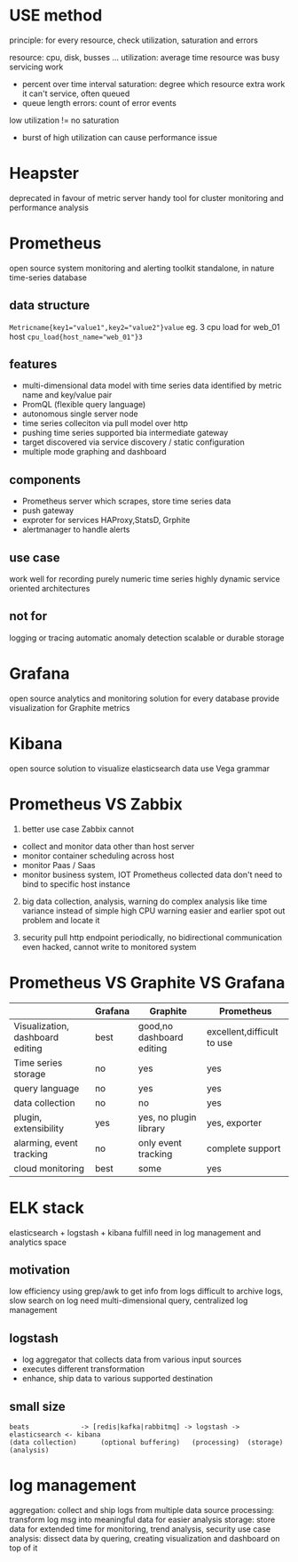 # USE method
principle: for every resource, check utilization, saturation and errors

resource: cpu, disk, busses ...
utilization: average time resource was busy servicing work
  - percent over time interval
saturation: degree which resource extra work it can't service, often queued
  - queue length
errors: count of error events 

low utilization != no saturation
- burst of high utilization can cause performance issue


# Heapster
deprecated in favour of metric server
handy tool for cluster monitoring and performance analysis

# Prometheus
open source system monitoring and alerting toolkit
standalone, in nature time-series database

## data structure 
`Metricname{key1="value1",key2="value2"}value`
eg. 3 cpu load for web_01 host `cpu_load{host_name="web_01"}3`

## features
- multi-dimensional data model with time series data identified by metric name and key/value pair
- PromQL (flexible query language)
- autonomous single server node
- time series colleciton via pull model over http
- pushing time series supported bia intermediate gateway
- target discovered via service discovery / static configuration
- multiple mode graphing and dashboard

## components
- Prometheus server which scrapes, store time series data
- push gateway
- exproter for services HAProxy,StatsD, Grphite
- alertmanager to handle alerts

## use case
work well for recording purely numeric time series
highly dynamic service oriented architectures  

## not for
logging or tracing
automatic anomaly detection
scalable or durable storage


# Grafana
open source analytics and monitoring solution for every database
provide visualization for Graphite metrics

# Kibana
open source solution to visualize elasticsearch data
use Vega grammar


# Prometheus VS Zabbix
1. better use case
Zabbix cannot
- collect and monitor data other than host server
- monitor container scheduling across host
- monitor Paas / Saas
- monitor business system, IOT
Prometheus collected data don't need to bind to specific host instance

2. big data collection, analysis, warning
do complex analysis like time variance instead of simple high CPU warning
easier and earlier spot out problem and locate it

3. security
pull http endpoint periodically, no bidirectional communication
even hacked, cannot write to monitored system

# Prometheus VS Graphite VS Grafana
|                                  | Grafana | Graphite                  | Prometheus                 |
|----------------------------------|---------|---------------------------|----------------------------|
| Visualization, dashboard editing | best    | good,no dashboard editing | excellent,difficult to use |
| Time series storage              | no      | yes                       | yes                        |
| query language                   | no      | yes                       | yes                        |
| data collection                  | no      | no                        | yes                        |
| plugin, extensibility            | yes     | yes, no plugin library    | yes, exporter              |
| alarming, event tracking         | no      | only event tracking       | complete support           |
| cloud monitoring                 | best    | some                      | yes                        |

# ELK stack
elasticsearch + logstash + kibana
fulfill need in log management and analytics space

## motivation
low efficiency using grep/awk to get info from logs
difficult to archive logs, slow search on log
need multi-dimensional query, centralized log management

## logstash
- log aggregator that collects data from various input sources
- executes different transformation
- enhance, ship data to various supported destination

## small size
```
beats             -> [redis|kafka|rabbitmq] -> logstash -> elasticsearch <- kibana
(data collection)      (optional buffering)   (processing)  (storage)      (analysis)
```
 

# log management
aggregation: collect and ship logs from multiple data source
processing: transform log msg into meaningful data for easier analysis
storage: store data for extended time for monitoring, trend analysis, security use case
analysis: dissect data by quering, creating visualization and dashboard on top of it












